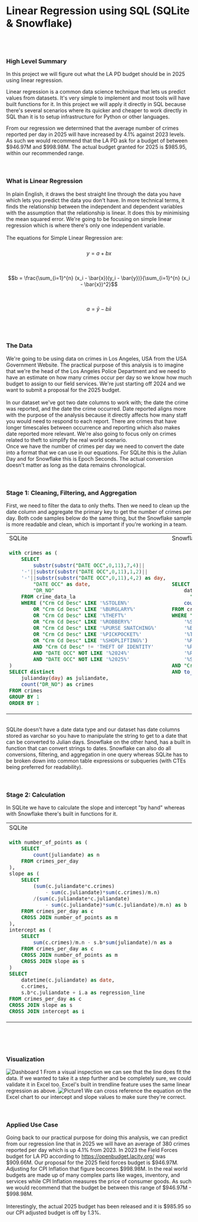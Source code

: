 # Linear Regression using SQL (SQLite & Snowflake)
<br>
<br>

### High Level Summary
In this project we will figure out what the LA PD budget should be in 2025 using linear regression. 
<br>

Linear regression is a common data science technique that lets us predict values from datasets. It's very simple to implement and most tools will have built functions for it. In this project we will apply it directly in SQL because there's several scenarios where its quicker and cheaper to work directly in SQL than it is to setup infrastructure for Python or other languages. 
<br>

From our regression we determined that the average number of crimes reported per day in 2025 will have increased by 4.1% against 2023 levels. As such we would recommend that the LA PD ask for a budget of between $946.97M and $998.98M. The actual budget granted for 2025 is $985.95, within our recommended range. 
<br>
<br>
<br>
### What is Linear Regression
In plain English, it draws the best straight line through the data you have which lets you predict the data you don't have. 
In more technical terms, it finds the relationship between the independent and dependent variables with the assumption that the relationship is linear. It does this by minimising the mean squared error. We're going to be focusing on simple linear regression which is where there's only one independent variable. 
<br>
<br>
The equations for Simple Linear Regression are:
<br>
<br>
$$y = a + b x$$
<br>
<br>
$$b = \frac{\sum_{i=1}^{n} (x_i - \bar{x})(y_i - \bar{y})}{\sum_{i=1}^{n} (x_i - \bar{x})^2}$$
<br>
<br>
$$a = \bar{y} - b \bar{x}$$
<br>
<br>
<br>

### The Data
We're going to be using data on crimes in Los Angeles, USA from the USA Government Website. The practical purpose of this analysis is to imagine that we're the head of the Los Angeles Police Department and we need to have an estimate on how many crimes occur per day so we know how much budget to assign to our field services. We're just starting off 2024 and we want to submit a proposal for the 2025 budget. 
<br>
<br>
In our dataset we've got two date columns to work with; the date the crime was reported, and the date the crime occurred. Date reported aligns more with the purpose of the analysis because it directly affects how many staff you would need to respond to each report. There are crimes that have longer timescales between occurrence and reporting which also makes date reported more relevant. We're also going to focus only on crimes related to theft to simplify the real world scenario. 
<br>
Once we have the number of crimes per day we need to convert the date into a format that we can use in our equations. For SQLite this is the Julian Day and for Snowflake this is Epoch Seconds. The actual conversion doesn't matter as long as the data remains chronological. 
<br>
<br>
<br>
### Stage 1: Cleaning, Filtering, and Aggregation
First, we need to filter the data to only thefts. Then we need to clean up the date column and aggregate the primary key to get the number of crimes per day. Both code samples below do the same thing, but the Snowflake sample is more readable and clean, which is important if you're working in a team. 
<table>
<tr>
<td> SQLite </td> <td> Snowflake </td>
</tr>
<tr>
<td>

```sql
with crimes as (
    SELECT 
        substr(substr("DATE OCC",0,11),7,4)||
    '-'||substr(substr("DATE OCC",0,11),1,2)||
    '-'||substr(substr("DATE OCC",0,11),4,2) as day,
        "DATE OCC" as date, 
        "DR_NO"
    FROM crime_data_la
    WHERE ("Crm Cd Desc" LIKE '%STOLEN%'
        OR "Crm Cd Desc" LIKE '%BURGLARY%'
        OR "Crm Cd Desc" LIKE '%THEFT%'
        OR "Crm Cd Desc" LIKE '%ROBBERY%'
        OR "Crm Cd Desc" LIKE '%PURSE SNATCHING%'
        OR "Crm Cd Desc" LIKE '%PICKPOCKET%'
        OR "Crm Cd Desc" LIKE '%SHOPLIFTING%')
        AND "Crm Cd Desc" != 'THEFT OF IDENTITY' 
        AND "DATE OCC" NOT LIKE '%2024%'
        AND "DATE OCC" NOT LIKE '%2025%'
)
SELECT distinct 
    julianday(day) as juliandate,
    count("DR_NO") as crimes 
FROM crimes
GROUP BY 1
ORDER BY 1
```

</td>
<td>
    
```sql
SELECT 
    date_part(epoch_second, to_date(
      "DATE OCC",'MM/DD/YYYY')) as epochtime,
    count("DR_NO") as crimes
FROM crime_data_la
WHERE "Crm Cd Desc" LIKE ANY (
    '%STOLEN%',
    '%BURGLARY%',
    '%THEFT%',
    '%ROBBERY%',
    '%PURSE SNATCHING%',
    '%PICKPOCKET%',
    '%SHOPLIFTING%')
AND "Crm Cd Desc" != 'THEFT OF IDENTITY' 
AND to_date("DATE OCC",'MM/DD/YYYY') < '2024-01-01'
```
</td>
</tr>
</table>
<br>
SQLite doesn't have a date data type and our dataset has date columns stored as varchar so you have to manipulate the string to get to a date that can be converted to Julian days. Snowflake on the other hand, has a built in function that can convert strings to dates. Snowflake can also do all conversions, filtering, and aggregation in one query whereas SQLite has to be broken down into common table expressions or subqueries (with CTEs being preferred for readability).  
<br>
<br>
<br>

### Stage 2: Calculation
In SQLite we have to calculate the slope and intercept "by hand" whereas with Snowflake there's built in functions for it.
<table>
<tr>
<td> SQLite </td> <td> Snowflake </td>
</tr>
<tr>
<td>

```sql
with number_of_points as (
    SELECT 
        count(juliandate) as n
    FROM crimes_per_day 
),
slope as (
    SELECT 
        (sum(c.juliandate*c.crimes)
            - sum(c.juliandate)*sum(c.crimes)/m.n)
        /(sum(c.juliandate*c.juliandate)
            - sum(c.juliandate)*sum(c.juliandate)/m.n) as b
    FROM crimes_per_day as c
    CROSS JOIN number_of_points as m
),
intercept as (
    SELECT
        sum(c.crimes)/m.n - s.b*sum(juliandate)/n as a  
    FROM crimes_per_day as c
    CROSS JOIN number_of_points as m
    CROSS JOIN slope as s 
)
SELECT 
    datetime(c.juliandate) as date,
    c.crimes,
    s.b*c.juliandate + i.a as regression_line
FROM crimes_per_day as c
CROSS JOIN slope as s
CROSS JOIN intercept as i

```

</td>
<td>
    
```sql
with regression as (
    SELECT
        REGR_SLOPE(crimes, epochtime) as slope,
        REGR_INTERCEPT(crimes,epochtime) as intercept
    FROM crimes_per_day
)
SELECT
    to_timestamp(epochtime) as date,
    c.crimes,
    r.slope*c.epochtime + r.intercept as regression_line
FROM crimes_per_day as c
CROSS JOIN regression as r
ORDER BY c.date;
```
</td>
</tr>
</table>
<br>
<br>
<br>
 
### Visualization
![Dashboard 1](https://github.com/user-attachments/assets/e1a11129-e1c3-4dee-b37e-a096c64cafef)
From a visual inspection we can see that the line does fit the data. If we wanted to take it a step further and be completely sure, we could validate it in Excel too. Excel's built in trendline feature uses the same linear regression as above. 
![Picture1](https://github.com/user-attachments/assets/ac164723-4da6-4565-8817-1a0835d9af98)
We can cross reference the equation on the Excel chart to our intercept and slope values to make sure they're correct. 
<br>
<br>
<br>
### Applied Use Case
Going back to our practical purpose for doing this analysis, we can predict from our regression line that in 2025 we will have an average of 380 crimes reported per day which is up 4.1% from 2023. In 2023 the Field Forces budget for LA PD according to https://openbudget.lacity.org/ was $909.66M. Our proposal for the 2025 field forces budget is $946.97M. Adjusting for CPI Inflation that figure becomes $998.98M. In the real world budgets are made up of many complex parts like wages, inventory, and services while CPI Inflation measures the price of consumer goods. As such we would recommend that the budget be between this range of $946.97M - $998.98M.
<br>
<br>
Interestingly, the actual 2025 budget has been released and it is $985.95 so our CPI adjusted budget is off by 1.3%.
<br>
<br>
